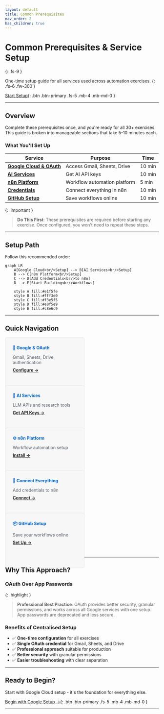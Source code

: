 ```yaml
---
layout: default
title: Common Prerequisites
nav_order: 2
has_children: true
---
```


# Common Prerequisites & Service Setup

{: .fs-9 }

One-time setup guide for all services used across automation exercises.
{: .fs-6 .fw-300 }

[Start Setup](./google-setup){: .btn .btn-primary .fs-5 .mb-4 .mb-md-0 }

---

## Overview

Complete these prerequisites once, and you're ready for all 30+ exercises. This guide is broken into manageable sections that take 5-10 minutes each.

### What You'll Set Up

| Service | Purpose | Time |
|---------|---------|------|
| **[Google Cloud & OAuth](./google-setup)** | Access Gmail, Sheets, Drive | 10 min |
| **[AI Services](./ai-services)** | Get AI API keys | 10 min |
| **[n8n Platform](./n8n-setup)** | Workflow automation platform | 5 min |
| **[Credentials](./credentials)** | Connect everything in n8n | 10 min |
| **[GitHub Setup](./github-setup)** | Save workflows online | 10 min |

{: .important }
> **Do This First**: These prerequisites are required before starting any exercise. Once configured, you won't need to repeat these steps.

---

## Setup Path

Follow this recommended order:

```mermaid
graph LR
    A[Google Cloud<br/>Setup] --> B[AI Services<br/>Setup]
    B --> C[n8n Platform<br/>Setup]
    C --> D[Add Credentials<br/>to n8n]
    D --> E[Start Building<br/>Workflows]

    style A fill:#e1f5fe
    style B fill:#fff3e0
    style C fill:#f3e5f5
    style D fill:#e8f5e9
    style E fill:#c8e6c9
```

---

## Quick Navigation

<div class="grid">
  <div class="col-4 col-md-4 col-lg-4">
    <div class="card">
      <h4>🔐 Google & OAuth</h4>
      <p>Gmail, Sheets, Drive authentication</p>
      <a href="./google-setup">Configure →</a>
    </div>
  </div>

  <div class="col-4 col-md-4 col-lg-4">
    <div class="card">
      <h4>🤖 AI Services</h4>
      <p>LLM APIs and research tools</p>
      <a href="./ai-services">Get API Keys →</a>
    </div>
  </div>

  <div class="col-4 col-md-4 col-lg-4">
    <div class="card">
      <h4>⚙️ n8n Platform</h4>
      <p>Workflow automation setup</p>
      <a href="./n8n-setup">Install →</a>
    </div>
  </div>

  <div class="col-4 col-md-4 col-lg-4">
    <div class="card">
      <h4>🔗 Connect Everything</h4>
      <p>Add credentials to n8n</p>
      <a href="./credentials">Connect →</a>
    </div>
  </div>

  <div class="col-4 col-md-4 col-lg-4">
    <div class="card">
      <h4>📦 GitHub Setup</h4>
      <p>Save your workflows online</p>
      <a href="./github-setup">Set Up →</a>
    </div>
  </div>
</div>

---

## Why This Approach?

### OAuth Over App Passwords

{: .highlight }
> **Professional Best Practice**: OAuth provides better security, granular permissions, and works across all Google services with one setup. App passwords are deprecated and less secure.

### Benefits of Centralised Setup

- ✅ **One-time configuration** for all exercises
- ✅ **Single OAuth credential** for Gmail, Sheets, and Drive
- ✅ **Professional approach** suitable for production
- ✅ **Better security** with granular permissions
- ✅ **Easier troubleshooting** with clear separation

---

## Ready to Begin?

Start with Google Cloud setup - it's the foundation for everything else.

[Begin with Google Setup →](./google-setup){: .btn .btn-primary .fs-5 .mb-4 .mb-md-0 }

---

<style>
.grid {
  display: flex;
  flex-wrap: wrap;
  margin: -0.5rem;
}

.col-4 {
  flex: 0 0 50%;
  padding: 0.5rem;
}

.card {
  background: #f7f7f7;
  border: 1px solid #e1e4e8;
  border-radius: 6px;
  padding: 1.5rem;
  height: 100%;
}

.card h4 {
  margin-top: 0;
  margin-bottom: 0.5rem;
  color: #0366d6;
}

.card p {
  margin-bottom: 0.5rem;
  color: #586069;
}

.card a {
  font-weight: 600;
}

@media (max-width: 768px) {
  .col-4 {
    flex: 0 0 100%;
  }
}
</style>
